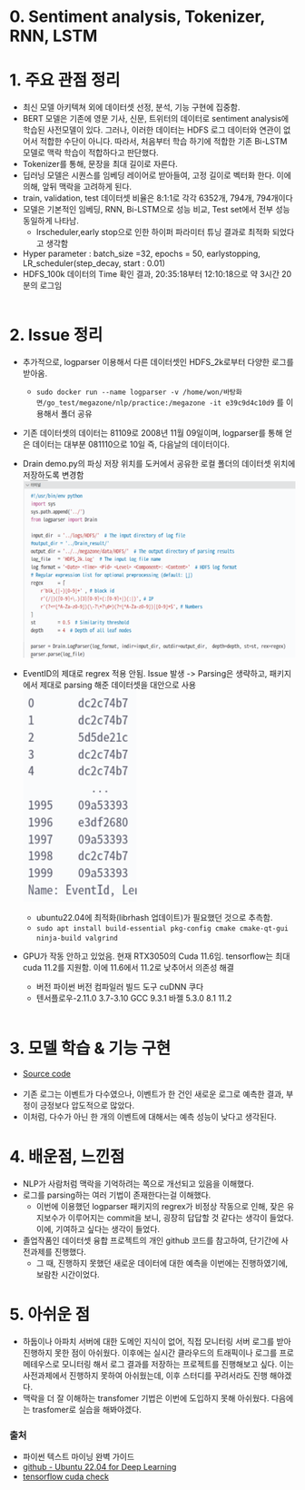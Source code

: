 # 0. Sentiment analysis, Tokenizer, RNN, LSTM

# 1. 주요 관점 정리
- 최신 모델 아키텍쳐 외에 데이터셋 선정, 분석, 기능 구현에 집중함.
- BERT 모델은 기존에 영문 기사, 신문, 트위터의 데이터로 sentiment analysis에 학습된 사전모델이 있다.
    그러나, 이러한 데이터는 HDFS 로그 데이터와 연관이 없어서 적합한 수단이 아니다.
    따라서, 처음부터 학습 하기에 적합한 기존 Bi-LSTM 모델로 맥락 학습이 적합하다고 판단했다.
- Tokenizer를 통해, 문장을 최대 길이로 자른다. 
- 딥러닝 모델은 시퀀스를 임베딩 레이어로 받아들여, 고정 길이로 벡터화 한다. 이에 의해, 앞뒤 맥락을 고려하게 된다. 
- train, validation, test 데이터셋 비율은 8:1:1로 각각 6352개, 794개, 794개이다
- 모델은 기본적인 임베딩, RNN, Bi-LSTM으로 성능 비교, Test set에서 전부 성능 동일하게 나타남.
    - lrscheduler,early stop으로 인한 하이퍼 파라미터 튜닝 결과로 최적화 되었다고 생각함 
- Hyper parameter : batch_size =32, epochs = 50, earlystopping, LR_scheduler(step_decay, start : 0.01)
- HDFS_100k 데이터의 Time 확인 결과, 20:35:18부터 12:10:18으로 약 3시간 20분의 로그임
<br/><br/>

# 2. Issue 정리
- 추가적으로, logparser 이용해서 다른 데이터셋인 HDFS_2k로부터 다양한 로그를 받아옴.
    - `sudo docker run --name logparser -v /home/won/바탕화면/go_test/megazone/nlp/practice:/megazone -it e39c9d4c10d9` 를 이용해서 폴더 공유

- 기존 데이터셋의 데이터는 81109로 2008년 11월 09일이며, logparser를 통해 얻은 데이터는 대부분 081110으로 10일 즉, 다음날의 데이터이다.

- Drain demo.py의 파싱 저장 위치를 도커에서 공유한 로컬 폴더의 데이터셋 위치에 저장하도록 변경함 
    <img src = "https://github.com/wonjae124/Devops/blob/main/image/%EC%8A%A4%ED%81%AC%EB%A6%B0%EC%83%B7%202023-03-10%2013-33-59.png?raw=true" width = 800>
- EventID의 제대로 regrex 적용 안됨. Issue 발생 -> Parsing은 생략하고, 패키지에서 제대로 parsing 해준 데이터셋을 대안으로 사용
    <img src = "https://github.com/wonjae124/Devops/blob/main/image/%EC%8A%A4%ED%81%AC%EB%A6%B0%EC%83%B7%202023-03-10%2015-49-30.png" width=200>
    - ubuntu22.04에 최적화(librhash 업데이트)가 필요했던 것으로 추측함. 
    - `sudo apt install build-essential pkg-config cmake cmake-qt-gui ninja-build valgrind`
- GPU가 작동 안하고 있었음. 현재 RTX3050의 Cuda 11.6임. tensorflow는 최대 cuda 11.2를 지원함. 이에 11.6에서 11.2로 낮추어서 의존성 해결
    - 버전	파이썬 버전	컴파일러	빌드 도구	cuDNN	쿠다
    - 텐서플로우-2.11.0	3.7-3.10	GCC 9.3.1	바젤 5.3.0	8.1	11.2
<br/><br/>

# 3. 모델 학습 & 기능 구현
- [Source code](https://github.com/wonjae124/Devops/blob/main/Aiops/ML_AI/sentiment_analysis_rev.ipynb)
<br/><br/>
- 기존 로그는 이벤트가 다수였으나, 이벤트가 한 건인 새로운 로그로 예측한 결과, 부정이 긍정보다 압도적으로 많았다.
- 이처럼, 다수가 아닌 한 개의 이벤트에 대해서는 예측 성능이 낮다고 생각된다.

# 4. 배운점, 느낀점
- NLP가 사람처럼 맥락을 기억하려는 쪽으로 개선되고 있음을 이해했다.
- 로그를 parsing하는 여러 기법이 존재한다는걸 이해했다.
    - 이번에 이용했던 logparser 패키지의 regrex가 비정상 작동으로 인해, 잦은 유지보수가 이루어지는 commit을 보니, 굉장히 답답할 것 같다는 생각이 들었다. 이에, 기여하고 싶다는 생각이 들었다.
- 졸업작품인 데이터셋 융합 프로젝트의 개인 github 코드를 참고하여, 단기간에 사전과제를 진행했다.
    - 그 때, 진행하지 못했던 새로운 데이터에 대한 예측을 이번에는 진행하였기에, 보람찬 시간이었다.
 
# 5. 아쉬운 점
- 하둡이나 아파치 서버에 대한 도메인 지식이 없어, 직접 모니터링 서버 로그를 받아 진행하지 못한 점이 아쉬웠다. 이후에는 실시간 클라우드의 트래픽이나 로그를 프로메테우스로 모니터링 해서 로그 결과를 저장하는 프로젝트를 진행해보고 싶다. 이는 사전과제에서 진행하지 못하여 아쉬웠는데, 이후 스터디를 꾸려서라도 진행 해야겠다.
- 맥락을 더 잘 이해하는 transfomer 기법은 이번에 도입하지 못해 아쉬웠다. 다음에는 trasfomer로 실습을 해봐야겠다. 
 
### 출처

- 파이썬 텍스트 마이닝 완벽 가이드
- [github - Ubuntu 22.04 for Deep Learning](https://gist.github.com/amir-saniyan/b3d8e06145a8569c0d0e030af6d60bea>)
- [tensorflow cuda check](https://www.tensorflow.org/install/source?hl=ko#gpu)

<br/><br/><br/>

